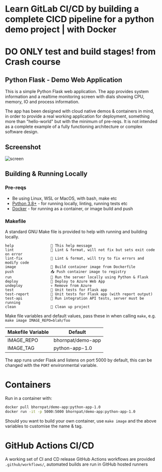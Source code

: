 # Learn GitLab CI/CD by building a complete CICD pipeline for a python demo project | with Docker
# DO ONLY test and build stages! from Crash course

## Python Flask - Demo Web Application

This is a simple Python Flask web application. The app provides system information and a realtime monitoring screen with dials showing CPU, memory, IO and process information.

The app has been designed with cloud native demos & containers in mind, in order to provide a real working application for deployment, something more than "hello-world" but with the minimum of pre-reqs. It is not intended as a complete example of a fully functioning architecture or complex software design.


## Screenshot

![screen](https://user-images.githubusercontent.com/14982936/30533171-db17fccc-9c4f-11e7-8862-eb8c148fedea.png)


## Building & Running Locally

### Pre-reqs

- Be using Linux, WSL or MacOS, with bash, make etc
- [Python 3.8+](https://www.python.org/downloads/) - for running locally, linting, running tests etc
- [Docker](https://docs.docker.com/get-docker/) - for running as a container, or image build and push


### Makefile

A standard GNU Make file is provided to help with running and building locally.

```text
help                 💬 This help message
lint                 🔎 Lint & format, will not fix but sets exit code on error
lint-fix             📜 Lint & format, will try to fix errors and modify code
image                🔨 Build container image from Dockerfile
push                 📤 Push container image to registry
run                  🏃 Run the server locally using Python & Flask
deploy               🚀 Deploy to Azure Web App
undeploy             💀 Remove from Azure
test                 🎯 Unit tests for Flask app
test-report          🎯 Unit tests for Flask app (with report output)
test-api             🚦 Run integration API tests, server must be running
clean                🧹 Clean up project
```

Make file variables and default values, pass these in when calling `make`, e.g. `make image IMAGE_REPO=blah/foo`

| Makefile Variable | Default               |
| ----------------- | --------------------- |
| IMAGE_REPO        | bhornpat/demo-app     |
| IMAGE_TAG         | python-app-1.0        |

The app runs under Flask and listens on port 5000 by default, this can be changed with the `PORT` environmental variable.

# Containers

Run in a container with:

```bash
docker pull bhornpat/demo-app:python-app-1.0
docker run -it -p 5000:5000 bhornpat/demo-app:python-app-1.0
```

Should you want to build your own container, use `make image` and the above variables to customise the name & tag.

# GitHub Actions CI/CD

A working set of CI and CD release GitHub Actions workflows are provided `.github/workflows/`, automated builds are run in GitHub hosted runners



